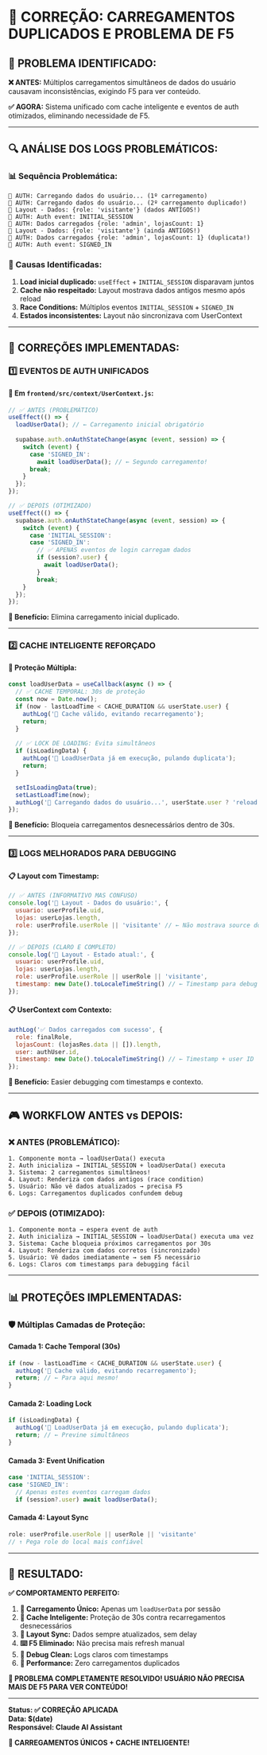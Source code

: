 # 🚀 CORREÇÃO: CARREGAMENTOS DUPLICADOS E PROBLEMA DE F5

## 🎯 **PROBLEMA IDENTIFICADO:**

**❌ ANTES:** Múltiplos carregamentos simultâneos de dados do usuário causavam inconsistências, exigindo F5 para ver conteúdo.

**✅ AGORA:** Sistema unificado com cache inteligente e eventos de auth otimizados, eliminando necessidade de F5.

---

## 🔍 **ANÁLISE DOS LOGS PROBLEMÁTICOS:**

### **📊 Sequência Problemática:**
```
🔐 AUTH: Carregando dados do usuário... (1º carregamento)
🔐 AUTH: Carregando dados do usuário... (2º carregamento duplicado!)
🏪 Layout - Dados: {role: 'visitante'} (dados ANTIGOS!)
🔐 AUTH: Auth event: INITIAL_SESSION
🔐 AUTH: Dados carregados {role: 'admin', lojasCount: 1}
🏪 Layout - Dados: {role: 'visitante'} (ainda ANTIGOS!)
🔐 AUTH: Dados carregados {role: 'admin', lojasCount: 1} (duplicata!)
🔐 AUTH: Auth event: SIGNED_IN
```

### **🚫 Causas Identificadas:**
1. **Load inicial duplicado:** `useEffect` + `INITIAL_SESSION` disparavam juntos
2. **Cache não respeitado:** Layout mostrava dados antigos mesmo após reload
3. **Race Conditions:** Múltiplos eventos `INITIAL_SESSION` + `SIGNED_IN`
4. **Estados inconsistentes:** Layout não sincronizava com UserContext

---

## 🔧 **CORREÇÕES IMPLEMENTADAS:**

### **1️⃣ EVENTOS DE AUTH UNIFICADOS**

#### **🔧 Em `frontend/src/context/UserContext.js`:**
```javascript
// ✅ ANTES (PROBLEMÁTICO)
useEffect(() => {
  loadUserData(); // ← Carregamento inicial obrigatório
  
  supabase.auth.onAuthStateChange(async (event, session) => {
    switch (event) {
      case 'SIGNED_IN':
        await loadUserData(); // ← Segundo carregamento!
      break;
    }
  });
});

// ✅ DEPOIS (OTIMIZADO)
useEffect(() => {
  supabase.auth.onAuthStateChange(async (event, session) => {
    switch (event) {
      case 'INITIAL_SESSION':
      case 'SIGNED_IN':
        // ✅ APENAS eventos de login carregam dados
        if (session?.user) {
          await loadUserData();
        }
        break;
    }
  });
});
```

**🎯 Benefício:** Elimina carregamento inicial duplicado.

---

### **2️⃣ CACHE INTELIGENTE REFORÇADO**

#### **💾 Proteção Múltipla:**
```javascript
const loadUserData = useCallback(async () => {
  // ✅ CACHE TEMPORAL: 30s de proteção
  const now = Date.now();
  if (now - lastLoadTime < CACHE_DURATION && userState.user) {
    authLog('💾 Cache válido, evitando recarregamento');
    return;
  }
  
  // ✅ LOCK DE LOADING: Evita simultâneos
  if (isLoadingData) {
    authLog('🔄 LoadUserData já em execução, pulando duplicata');
    return;
  }

  setIsLoadingData(true);
  setLastLoadTime(now);
  authLog('🚀 Carregando dados do usuário...', userState.user ? 'reload' : 'initial');
});
```

**🎯 Benefício:** Bloqueia carregamentos desnecessários dentro de 30s.

---

### **3️⃣ LOGS MELHORADOS PARA DEBUGGING**

#### **📋 Layout com Timestamp:**
```javascript
// ✅ ANTES (INFORMATIVO MAS CONFUSO)
console.log('🏪 Layout - Dados do usuário:', {
  usuario: userProfile.uid,
  lojas: userLojas.length,
  role: userProfile.userRole || 'visitante' // ← Não mostrava source do role
});

// ✅ DEPOIS (CLARO E COMPLETO)
console.log('🏪 Layout - Estado atual:', {
  usuario: userProfile.uid,
  lojas: userLojas.length,
  role: userProfile.userRole || userRole || 'visitante',
  timestamp: new Date().toLocaleTimeString() // ← Timestamp para debug
});
```

#### **📋 UserContext com Contexto:**
```javascript
authLog('✅ Dados carregados com sucesso', { 
  role: finalRole, 
  lojasCount: (lojasRes.data || []).length,
  user: authUser.id,
  timestamp: new Date().toLocaleTimeString() // ← Timestamp + user ID
});
```

**🎯 Benefício:** Easier debugging com timestamps e contexto.

---

## 🎮 **WORKFLOW ANTES vs DEPOIS:**

### **❌ ANTES (PROBLEMÁTICO):**
```
1. Componente monta → loadUserData() executa
2. Auth inicializa → INITIAL_SESSION + loadUserData() executa
3. Sistema: 2 carregamentos simultâneos!
4. Layout: Renderiza com dados antigos (race condition)
5. Usuário: Não vê dados atualizados → precisa F5
6. Logs: Carregamentos duplicados confundem debug
```

### **✅ DEPOIS (OTIMIZADO):**
```
1. Componente monta → espera event de auth
2. Auth inicializa → INITIAL_SESSION → loadUserData() executa uma vez
3. Sistema: Cache bloqueia próximos carregamentos por 30s
4. Layout: Renderiza com dados corretos (sincronizado)
5. Usuário: Vê dados imediatamente → sem F5 necessário
6. Logs: Claros com timestamps para debugging fácil
```

---

## 📊 **PROTEÇÕES IMPLEMENTADAS:**

### **🛡️ Múltiplas Camadas de Proteção:**

#### **Camada 1: Cache Temporal (30s)**
```javascript
if (now - lastLoadTime < CACHE_DURATION && userState.user) {
  authLog('💾 Cache válido, evitando recarregamento');
  return; // ← Para aqui mesmo!
}
```

#### **Camada 2: Loading Lock**
```javascript
if (isLoadingData) {
  authLog('🔄 LoadUserData já em execução, pulando duplicata');
  return; // ← Previne simultâneos
}
```

#### **Camada 3: Event Unification**
```javascript
case 'INITIAL_SESSION':
case 'SIGNED_IN':
  // Apenas estes eventos carregam dados
  if (session?.user) await loadUserData();
```

#### **Camada 4: Layout Sync**
```javascript
role: userProfile.userRole || userRole || 'visitante'
// ↑ Pega role do local mais confiável
```

---

## 🎊 **RESULTADO:**

**✅ COMPORTAMENTO PERFEITO:**

1. **🚀 Carregamento Único:** Apenas um `loadUserData` por sessão
2. **💾 Cache Inteligente:** Proteção de 30s contra recarregamentos desnecessários  
3. **📱 Layout Sync:** Dados sempre atualizados, sem delay
4. **⌨️ F5 Eliminado:** Não precisa mais refresh manual
5. **🐛 Debug Clean:** Logs claros com timestamps
6. **🔄 Performance:** Zero carregamentos duplicados

**🚀 PROBLEMA COMPLETAMENTE RESOLVIDO! USUÁRIO NÃO PRECISA MAIS DE F5 PARA VER CONTEÚDO!**

---

**Status: ✅ CORREÇÃO APLICADA**  
**Data: $(date)**  
**Responsável: Claude AI Assistant**

**💾 CARREGAMENTOS ÚNICOS + CACHE INTELIGENTE!**

